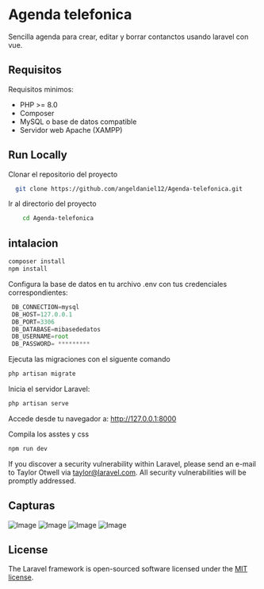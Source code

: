 
# Agenda telefonica
Sencilla agenda para crear, editar y borrar contanctos usando laravel con vue.



## Requisitos
Requisitos minimos:

- PHP >= 8.0
- Composer
- MySQL o base de datos compatible
- Servidor web Apache (XAMPP)




## Run Locally

Clonar el repositorio del proyecto 

```bash
  git clone https://github.com/angeldaniel12/Agenda-telefonica.git
```

Ir al directorio del proyecto

```bash
    cd Agenda-telefonica
```




## intalacion

```javascript
composer install
npm install

```
Configura la base de datos en tu archivo .env con tus credenciales correspondientes:
 
```javascript
 DB_CONNECTION=mysql
 DB_HOST=127.0.0.1
 DB_PORT=3306   
 DB_DATABASE=mibasededatos
 DB_USERNAME=root
 DB_PASSWORD= *********

```
Ejecuta las migraciones con el siguente comando

```javascript
php artisan migrate
```

Inicia el servidor Laravel:
```javascript
php artisan serve
```

Accede desde tu navegador a:
http://127.0.0.1:8000

Compila los asstes y css 

```javascript
npm run dev
```

If you discover a security vulnerability within Laravel, please send an e-mail to Taylor Otwell via [taylor@laravel.com](mailto:taylor@laravel.com). All security vulnerabilities will be promptly addressed.

## Capturas

![Image](https://drive.google.com/uc?export=view&id=1giRcozYBpIH_sC2uvFiNmL8m6on0oDtS)
![Image](https://drive.google.com/uc?export=view&id=1kSCxWrfY0bkroNJenTnI58SfJtX870dw)
![Image](https://drive.google.com/uc?export=view&id=1BPgQEsJSdSWYf5YykNfX_EUeq9eQfloV)
![Image](https://drive.google.com/uc?export=view&id=1hCzbWi9YkteuPBq6KJhCQMwzypumPVoL)

## License

The Laravel framework is open-sourced software licensed under the [MIT license](https://opensource.org/licenses/MIT).
